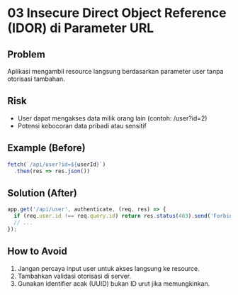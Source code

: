 # 03 Insecure Direct Object Reference (IDOR) di Parameter URL

## Problem
Aplikasi mengambil resource langsung berdasarkan parameter user tanpa otorisasi tambahan.

## Risk
- User dapat mengakses data milik orang lain (contoh: /user?id=2)
- Potensi kebocoran data pribadi atau sensitif

## Example (Before)
```javascript
fetch(`/api/user?id=${userId}`)
  .then(res => res.json())
```

## Solution (After)
```javascript
app.get('/api/user', authenticate, (req, res) => {
  if (req.user.id !== req.query.id) return res.status(403).send('Forbidden');
  // ...
});
```

## How to Avoid
1. Jangan percaya input user untuk akses langsung ke resource.
2. Tambahkan validasi otorisasi di server.
3. Gunakan identifier acak (UUID) bukan ID urut jika memungkinkan.
